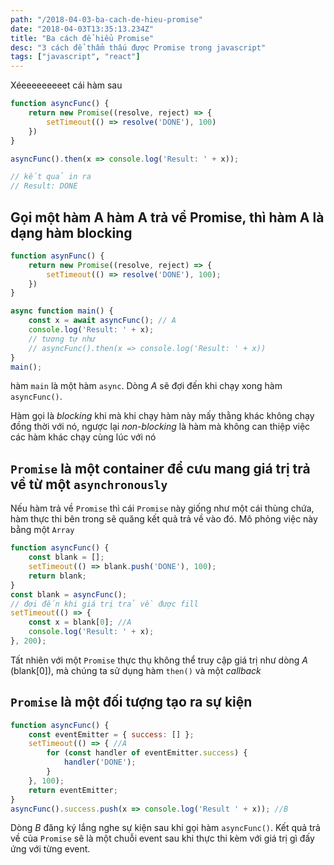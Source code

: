 ```yaml
---
path: "/2018-04-03-ba-cach-de-hieu-promise"
date: "2018-04-03T13:35:13.234Z"
title: "Ba cách để hiểu Promise"
desc: "3 cách để thẩm thấu được Promise trong javascript"
tags: ["javascript", "react"]
---
```


Xéeeeeeeeeet cái hàm sau

```js
function asyncFunc() {
    return new Promise((resolve, reject) => {
        setTimeout(() => resolve('DONE'), 100)
    })
}

asyncFunc().then(x => console.log('Result: ' + x));

// kết quả in ra
// Result: DONE
```

## Gọi một hàm A hàm A trả về Promise, thì hàm A là dạng hàm blocking

```js
function asynFunc() {
    return new Promise((resolve, reject) => {
        setTimeout(() => resolve('DONE'), 100);
    })
}

async function main() {
    const x = await asyncFunc(); // A
    console.log('Result: ' + x);
    // tương tự như
    // asyncFunc().then(x => console.log('Result: ' + x))
}
main();
```

hàm `main` là một hàm `async`. Dòng *A* sẽ đợi đến khi chạy xong hàm `asyncFunc()`.

Hàm gọi là *blocking* khi mà khi chạy hàm này mấy thằng khác không chạy đồng thời với nó, ngược lại *non-blocking* là hàm mà không can thiệp việc các hàm khác chạy cùng lúc với nó

## `Promise` là một container để cưu mang giá trị trả về từ một `asynchronously`

Nếu hàm trả về `Promise` thì cái `Promise` này giống như một cái thùng chứa, hàm thực thi bên trong sẽ quăng kết quả trả về vào đó. Mô phỏng việc này bằng một `Array`

```js
function asyncFunc() {
    const blank = [];
    setTimeout(() => blank.push('DONE'), 100);
    return blank;
}
const blank = asyncFunc();
// đợi đến khi giá trị trả về được fill
setTimeout(() => {
    const x = blank[0]; //A
    console.log('Result: ' + x);
}, 200);
```

Tất nhiên với một `Promise` thực thụ không thể truy cập giá trị như dòng *A* (blank[0]), mà chúng ta sử dụng hàm `then()` và một *callback*

## `Promise` là một đối tượng tạo ra sự kiện

```js
function asyncFunc() {
    const eventEmitter = { success: [] };
    setTimeout(() => { //A
        for (const handler of eventEmitter.success) {
            handler('DONE');
        }
    }, 100);
    return eventEmitter;
}
asyncFunc().success.push(x => console.log('Result ' + x)); //B
```

Dòng *B* đăng ký lắng nghe sự kiện sau khi gọi hàm `asyncFunc()`. Kết quả trả về của `Promise` sẽ là một chuỗi event sau khi thực thi kèm với giá trị gì đấy ứng với từng event.